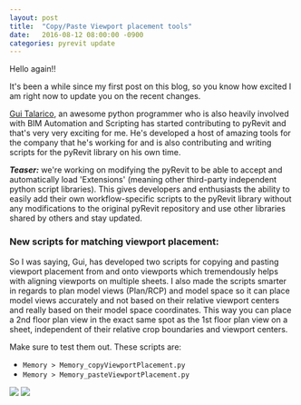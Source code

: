 ```yaml
---
layout: post
title:  "Copy/Paste Viewport placement tools"
date:   2016-08-12 08:00:00 -0900
categories: pyrevit update
---
```



Hello again!!

It's been a while since my first post on this blog, so you know how excited I am right now to update you on the recent changes.

[Gui Talarico](https://github.com/gtalarico), an awesome python programmer who is also heavily involved with BIM Automation and Scripting has started contributing to pyRevit and that's very very exciting for me. He's developed a host of amazing tools for the company that he's working for and is also contributing and writing scripts for the pyRevit library on his own time.

***Teaser:*** we're working on modifying the pyRevit to be able to accept and automatically load 'Extensions' (meaning other third-party independent python script libraries). This gives developers and enthusiasts the ability to easily add their own workflow-specific scripts to the pyRevit library without any modifications to the original pyRevit repository and use other libraries shared by others and stay updated.

### New scripts for matching viewport placement:

So I was saying, Gui, has developed two scripts for copying and pasting viewport placement from and onto viewports which tremendously helps with aligning viewports on multiple sheets. I also made the scripts smarter in regards to plan model views (Plan/RCP) and model space so it can place model views accurately and not based on their relative viewport centers and really based on their model space coordinates. This way you can place a 2nd floor plan view in the exact same spot as the 1st floor plan view on a sheet, independent of their relative crop boundaries and viewport centers.


Make sure to test them out. These scripts are:

-	`Memory > Memory_copyViewportPlacement.py`
-	`Memory > Memory_pasteViewportPlacement.py`

![](http://eirannejad.github.io/pyRevit/images/copyviewportplacement.png)
![](http://eirannejad.github.io/pyRevit/images/pasteviewportplacement.png)
